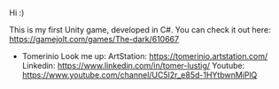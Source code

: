 Hi :)

This is my first Unity game, developed in C#.
You can check it out here: https://gamejolt.com/games/The-dark/610667


- Tomerinio
Look me up:
ArtStation: https://tomerinio.artstation.com/
Linkedin: https://www.linkedin.com/in/tomer-lustig/
Youtube: https://www.youtube.com/channel/UC5l2r_e85d-1HYtbwnMiPlQ
